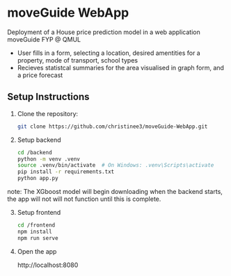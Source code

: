 # moveGuide WebApp

Deployment of a House price prediction model in a web application moveGuide FYP @ QMUL

- User fills in a form, selecting a location, desired amentities for a property, mode of transport, school types
- Recieves statistcal summaries for the area visualised in graph form, and a price forecast  

## Setup Instructions

1. Clone the repository:

   ```bash
   git clone https://github.com/christinee3/moveGuide-WebApp.git
2. Setup backend
    ```bash
    cd /backend
    python -m venv .venv
    source .venv/bin/activate  # On Windows: .venv\Scripts\activate
    pip install -r requirements.txt
    python app.py
    
note: The XGboost model will begin downloading when the backend starts, the app will not will not function until this is complete.  


3. Setup frontend
   ```bash
   cd /frontend
   npm install
   npm run serve

4. Open the app
   
     http://localhost:8080



   
